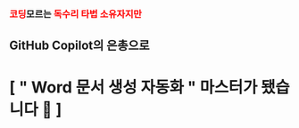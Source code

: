 ### <span style="color:red;">코딩</span>모르는 <span style="color:red;">독수리 타법 소유자지만</span>
## GitHub Copilot의 은총으로
# [ " Word 문서 생성 자동화 " 마스터가 됐습니다  🤟 ]
